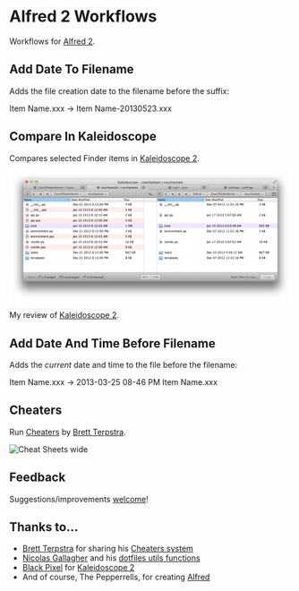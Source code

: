 Alfred 2 Workflows
=================
Workflows for [Alfred 2](http://www.alfredapp.com/).

Add Date To Filename
---
Adds the file creation date to the filename before the suffix:

Item Name.xxx -> Item Name-20130523.xxx

Compare In Kaleidoscope
---
Compares selected Finder items in [Kaleidoscope 2](http://cl.ly/NoMY).

![KS Diff Screenshot](images/folder-diff3.png)

My review of [Kaleidoscope 2](http://cl.ly/Nn0J).


Add Date And Time Before Filename
---
Adds the *current* date and time to the file before the filename:

Item Name.xxx -> 2013-03-25 08-46 PM Item Name.xxx


Cheaters
---
Run [Cheaters](https://github.com/ttscoff/cheaters) by [Brett Terpstra](http://brettterpstra.com/).

![Cheat Sheets wide](http://brettterpstra.com/uploads/2012/03/Cheat-Sheets-wide.jpg)


## Feedback

Suggestions/improvements
[welcome](https://github.com/jamesstout/Alfred2-Workflows/issues)!


## Thanks to…

* [Brett Terpstra](http://brettterpstra.com/) for sharing his [Cheaters system](https://github.com/ttscoff/cheaters)
* [Nicolas Gallagher](http://nicolasgallagher.com/) and his [dotfiles utils functions](https://github.com/necolas/dotfiles)
* [Black Pixel](http://www.blackpixel.com/) for [Kaleidoscope 2](http://www.kaleidoscopeapp.com/)
* And of course, The Pepperrells, for creating [Alfred](http://www.alfredapp.com/)
